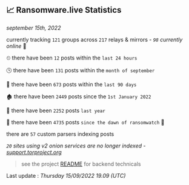 
## 📈 Ransomware.live Statistics
_september 15th, 2022_

currently tracking `121` groups across `217` relays & mirrors - _`98` currently online_ 📡

⏲ there have been `12` posts within the `last 24 hours`

🕓 there have been `131` posts within the `month of september`

📅 there have been `673` posts within the `last 90 days`

🏚 there have been `2449` posts since the `1st January 2022`

🚀 there have been `2252` posts `last year`

🦕 there have been `4735` posts `since the dawn of ransomwatch` 🐣

there are `57` custom parsers indexing posts

_`20` sites using v2 onion services are no longer indexed - [support.torproject.org](https://support.torproject.org/onionservices/v2-deprecation/)_

> see the project [README](https://github.com/jmousqueton/ransomwatch#readme) for backend technicals



Last update : _Thursday 15/09/2022 19.09 (UTC)_

